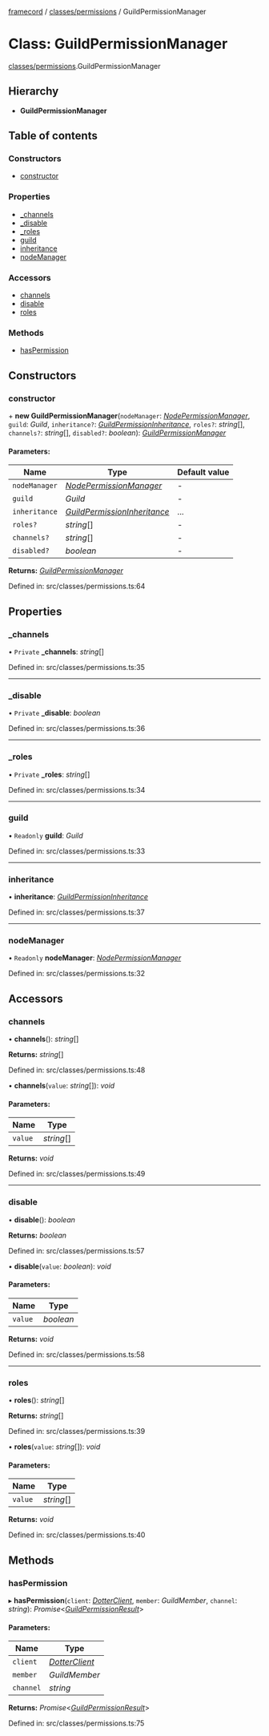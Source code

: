 [framecord](../README.md) / [classes/permissions](../modules/classes_permissions.md) / GuildPermissionManager

# Class: GuildPermissionManager

[classes/permissions](../modules/classes_permissions.md).GuildPermissionManager

## Hierarchy

* **GuildPermissionManager**

## Table of contents

### Constructors

- [constructor](classes_permissions.guildpermissionmanager.md#constructor)

### Properties

- [\_channels](classes_permissions.guildpermissionmanager.md#_channels)
- [\_disable](classes_permissions.guildpermissionmanager.md#_disable)
- [\_roles](classes_permissions.guildpermissionmanager.md#_roles)
- [guild](classes_permissions.guildpermissionmanager.md#guild)
- [inheritance](classes_permissions.guildpermissionmanager.md#inheritance)
- [nodeManager](classes_permissions.guildpermissionmanager.md#nodemanager)

### Accessors

- [channels](classes_permissions.guildpermissionmanager.md#channels)
- [disable](classes_permissions.guildpermissionmanager.md#disable)
- [roles](classes_permissions.guildpermissionmanager.md#roles)

### Methods

- [hasPermission](classes_permissions.guildpermissionmanager.md#haspermission)

## Constructors

### constructor

\+ **new GuildPermissionManager**(`nodeManager`: [*NodePermissionManager*](classes_permissions.nodepermissionmanager.md), `guild`: *Guild*, `inheritance?`: [*GuildPermissionInheritance*](../enums/classes_permissions.guildpermissioninheritance.md), `roles?`: *string*[], `channels?`: *string*[], `disabled?`: *boolean*): [*GuildPermissionManager*](classes_permissions.guildpermissionmanager.md)

#### Parameters:

Name | Type | Default value |
------ | ------ | ------ |
`nodeManager` | [*NodePermissionManager*](classes_permissions.nodepermissionmanager.md) | - |
`guild` | *Guild* | - |
`inheritance` | [*GuildPermissionInheritance*](../enums/classes_permissions.guildpermissioninheritance.md) | ... |
`roles?` | *string*[] | - |
`channels?` | *string*[] | - |
`disabled?` | *boolean* | - |

**Returns:** [*GuildPermissionManager*](classes_permissions.guildpermissionmanager.md)

Defined in: src/classes/permissions.ts:64

## Properties

### \_channels

• `Private` **\_channels**: *string*[]

Defined in: src/classes/permissions.ts:35

___

### \_disable

• `Private` **\_disable**: *boolean*

Defined in: src/classes/permissions.ts:36

___

### \_roles

• `Private` **\_roles**: *string*[]

Defined in: src/classes/permissions.ts:34

___

### guild

• `Readonly` **guild**: *Guild*

Defined in: src/classes/permissions.ts:33

___

### inheritance

• **inheritance**: [*GuildPermissionInheritance*](../enums/classes_permissions.guildpermissioninheritance.md)

Defined in: src/classes/permissions.ts:37

___

### nodeManager

• `Readonly` **nodeManager**: [*NodePermissionManager*](classes_permissions.nodepermissionmanager.md)

Defined in: src/classes/permissions.ts:32

## Accessors

### channels

• **channels**(): *string*[]

**Returns:** *string*[]

Defined in: src/classes/permissions.ts:48

• **channels**(`value`: *string*[]): *void*

#### Parameters:

Name | Type |
------ | ------ |
`value` | *string*[] |

**Returns:** *void*

Defined in: src/classes/permissions.ts:49

___

### disable

• **disable**(): *boolean*

**Returns:** *boolean*

Defined in: src/classes/permissions.ts:57

• **disable**(`value`: *boolean*): *void*

#### Parameters:

Name | Type |
------ | ------ |
`value` | *boolean* |

**Returns:** *void*

Defined in: src/classes/permissions.ts:58

___

### roles

• **roles**(): *string*[]

**Returns:** *string*[]

Defined in: src/classes/permissions.ts:39

• **roles**(`value`: *string*[]): *void*

#### Parameters:

Name | Type |
------ | ------ |
`value` | *string*[] |

**Returns:** *void*

Defined in: src/classes/permissions.ts:40

## Methods

### hasPermission

▸ **hasPermission**(`client`: [*DotterClient*](classes_client.dotterclient.md), `member`: *GuildMember*, `channel`: *string*): *Promise*<[*GuildPermissionResult*](../enums/classes_permissions.guildpermissionresult.md)\>

#### Parameters:

Name | Type |
------ | ------ |
`client` | [*DotterClient*](classes_client.dotterclient.md) |
`member` | *GuildMember* |
`channel` | *string* |

**Returns:** *Promise*<[*GuildPermissionResult*](../enums/classes_permissions.guildpermissionresult.md)\>

Defined in: src/classes/permissions.ts:75
